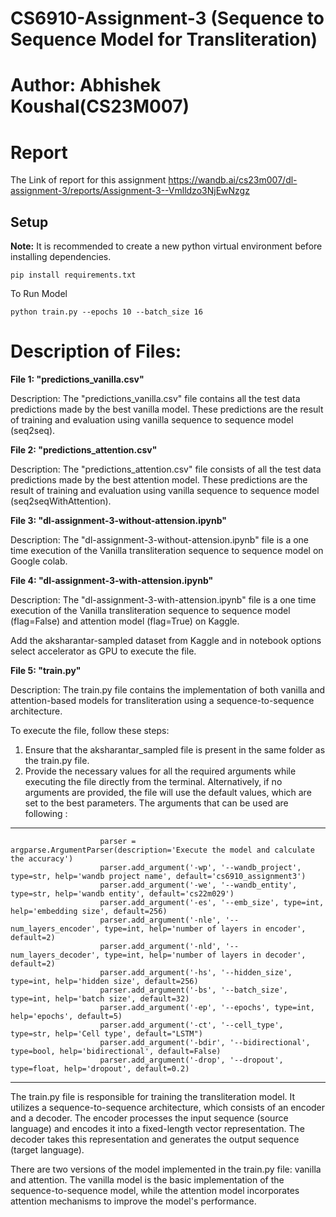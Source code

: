 # CS6910-Assignment-3 (Sequence to Sequence Model for Transliteration)
# Author: Abhishek Koushal(CS23M007)

# Report
The Link of report for this assignment https://wandb.ai/cs23m007/dl-assignment-3/reports/Assignment-3--Vmlldzo3NjEwNzgz

## Setup

**Note:** It is recommended to create a new python virtual environment before installing dependencies.

```
pip install requirements.txt
```

To Run Model

```
python train.py --epochs 10 --batch_size 16
``` 


# Description of Files:
**File 1: "predictions_vanilla.csv"**

Description:
The "predictions_vanilla.csv" file contains all the test data predictions made by the best vanilla model. These predictions are the result of training and evaluation using vanilla sequence to sequence model (seq2seq).

**File 2: "predictions_attention.csv"**

Description:
The "predictions_attention.csv" file consists of all the test data predictions made by the best attention model. These predictions are the result of training and evaluation using vanilla sequence to sequence model (seq2seqWithAttention).

**File 3: "dl-assignment-3-without-attension.ipynb"**

Description:
The "dl-assignment-3-without-attension.ipynb" file is a one time execution of the Vanilla transliteration sequence to sequence model on Google colab.

**File 4: "dl-assignment-3-with-attension.ipynb"**

Description:
The "dl-assignment-3-with-attension.ipynb" file is a one time execution of the Vanilla transliteration sequence to sequence model (flag=False) and attention model (flag=True) on Kaggle.

Add the aksharantar-sampled dataset from Kaggle and in notebook options select accelerator as GPU to execute the file.


**File 5: "train.py"**

Description:
The train.py file contains the implementation of both vanilla and attention-based models for transliteration using a sequence-to-sequence architecture. 

To execute the file, follow these steps:
1. Ensure that the aksharantar_sampled file is present in the same folder as the train.py file.
2. Provide the necessary values for all the required arguments while executing the file directly from the terminal. Alternatively, if no arguments are provided, the file will use the default values, which are set to the best parameters. The arguments that can be used are following :
____________________________________________________________________________________________________________________________________________________________________________
                        parser = argparse.ArgumentParser(description='Execute the model and calculate the accuracy')
                        parser.add_argument('-wp', '--wandb_project', type=str, help='wandb project name', default='cs6910_assignment3')
                        parser.add_argument('-we', '--wandb_entity', type=str, help='wandb entity', default='cs22m029')
                        parser.add_argument('-es', '--emb_size', type=int, help='embedding size', default=256)
                        parser.add_argument('-nle', '--num_layers_encoder', type=int, help='number of layers in encoder', default=2)
                        parser.add_argument('-nld', '--num_layers_decoder', type=int, help='number of layers in decoder', default=2)
                        parser.add_argument('-hs', '--hidden_size', type=int, help='hidden size', default=256)
                        parser.add_argument('-bs', '--batch_size', type=int, help='batch size', default=32)
                        parser.add_argument('-ep', '--epochs', type=int, help='epochs', default=5)
                        parser.add_argument('-ct', '--cell_type', type=str, help='Cell type', default="LSTM")
                        parser.add_argument('-bdir', '--bidirectional', type=bool, help='bidirectional', default=False)
                        parser.add_argument('-drop', '--dropout', type=float, help='dropout', default=0.2)
____________________________________________________________________________________________________________________________________________________________________________

The train.py file is responsible for training the transliteration model. It utilizes a sequence-to-sequence architecture, which consists of an encoder and a decoder. The encoder processes the input sequence (source language) and encodes it into a fixed-length vector representation. The decoder takes this representation and generates the output sequence (target language).

There are two versions of the model implemented in the train.py file: vanilla and attention. The vanilla model is the basic implementation of the sequence-to-sequence model, while the attention model incorporates attention mechanisms to improve the model's performance.
